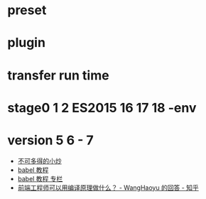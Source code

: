 # preset

# plugin

# transfer run time

# stage0 1 2 ES2015 16 17 18 -env

# version 5 6 - 7

- [不可多得的小炒](https://mp.weixin.qq.com/s/_0KHBNvm-jQSwD0Zp4Bgjw)
- [babel 教程](https://zhuanlan.zhihu.com/p/394782898)
- [babel 教程 专栏](https://www.zhihu.com/column/c_1402924598862778368)
- [前端工程师可以用编译原理做什么？ - WangHaoyu 的回答 - 知乎](https://www.zhihu.com/question/274357154/answer/2297330416)
